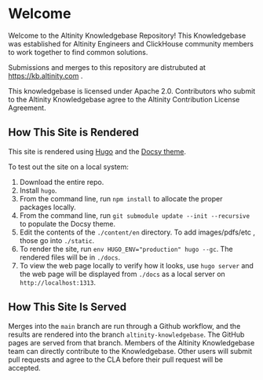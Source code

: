 # Welcome

Welcome to the Altinity Knowledgebase Repository!  This Knowledgebase was established for Altinity Engineers and ClickHouse community members to work together to find common solutions.

Submissions and merges to this repository are distrubuted at https://kb.altinity.com .

This knowledgebase is licensed under Apache 2.0.  Contributors who submit to the Altinity Knowledgebase agree to the Altinity Contribution License Agreement.

## How This Site is Rendered

This site is rendered using [Hugo](https://gohugo.io/) and the [Docsy theme](https://www.docsy.dev/).

To test out the site on a local system:

1. Download the entire repo.
1. Install `hugo`.
1. From the command line, run `npm install` to allocate the proper packages locally.
1. From the command line, run `git submodule update --init --recursive` to populate the Docsy theme.
1. Edit the contents of the `./content/en` directory.  To add images/pdfs/etc , those go into `./static`.
1. To render the site, run `env HUGO_ENV="production" hugo --gc`.  The rendered files will be in `./docs`.
1. To view the web page locally to verify how it looks, use `hugo server` and the web page will be displayed from `./docs` as a local server on `http://localhost:1313`.

## How This Site Is Served

Merges into the `main` branch are run through a Github workflow, and the results are rendered into the branch `altinity-knowledgebase`.  The GitHub pages are served from that branch.  Members of the Altinity Knowledgebase team can directly contribute to the Knowledgebase.  Other users will submit pull requests and agree to the CLA before their pull request will be accepted.
